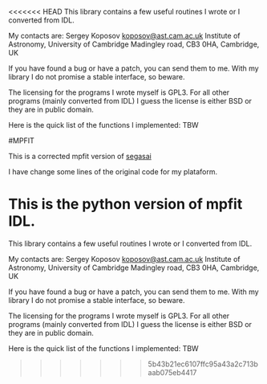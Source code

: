 <<<<<<< HEAD
This library contains a few useful routines I wrote or I converted from IDL.

My contacts are:
Sergey Koposov koposov@ast.cam.ac.uk
Institute of Astronomy, University of Cambridge
Madingley road, CB3 0HA, Cambridge, UK

If you have found a bug or have a patch, you can send them to me.
With my library I do not promise a stable interface, so beware.

The licensing for the programs I wrote myself is GPL3. For all other
programs (mainly converted from IDL) I guess the license is either BSD or
they are in public domain.

Here is the quick list of the functions I implemented:
TBW



#MPFIT

This is a corrected mpfit version of [segasai](https://github.com/segasai/astrolibpy)


I have change some lines of the original code for my plataform.

This is the python version of mpfit IDL.
=======
This library contains a few useful routines I wrote or I converted from IDL. 

My contacts are: 
Sergey Koposov koposov@ast.cam.ac.uk 
Institute of Astronomy, University of Cambridge
Madingley road, CB3 0HA, Cambridge, UK

If you have found a bug or have a patch, you can send them to me. 
With my library I do not promise a stable interface, so beware.

The licensing for the programs I wrote myself is GPL3. For all other
programs (mainly converted from IDL) I guess the license is either BSD or 
they are in public domain. 

Here is the quick list of the functions I implemented:
TBW
>>>>>>> 5b43b21ec6107ffc95a43a2c713baab075eb4417
